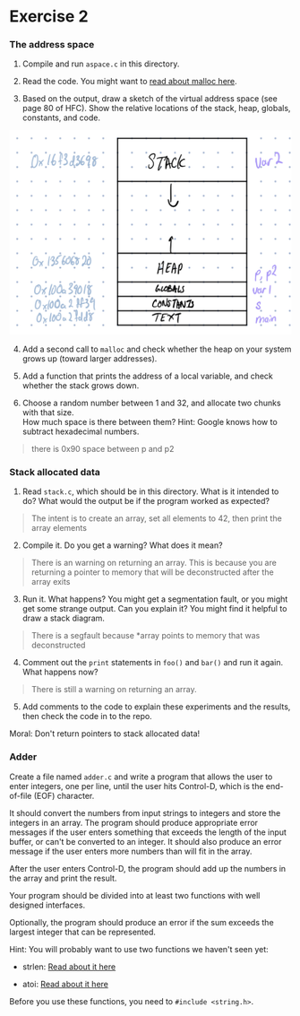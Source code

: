 # Exercise 2

### The address space

1. Compile and run `aspace.c` in this directory.

2. Read the code.  You might want to [read about malloc here](https://www.tutorialspoint.com/c_standard_library/c_function_malloc.htm).

3. Based on the output, draw a sketch of the virtual address space (see page 80 of HFC).  Show the relative locations of the stack, heap, globals, constants, and code.

![](mem_diagram.jpeg)

4. Add a second call to `malloc` and check whether the heap on your system grows up (toward larger addresses).  

5. Add a function that prints the address of a local variable, and check whether the stack grows down.  

6. Choose a random number between 1 and 32, and allocate two chunks with that size.  
How much space is there between them?  Hint: Google knows how to subtract hexadecimal numbers.

> there is 0x90 space between p and p2


### Stack allocated data

1.  Read `stack.c`, which should be in this directory.  What is it
intended to do?  What would the output be if the program worked as
expected?

> The intent is to create an array, set all elements to 42, then print the array
> elements

2.  Compile it.  Do you get a warning?  What does it mean?

> There is an warning on returning an array. This is because you are returning a
> pointer to memory that will be deconstructed after the array exits

3.  Run it.  What happens?  You might get a segmentation fault, or you might get
some strange output.  Can you explain it?  You might find it
helpful to draw a stack diagram.

> There is a segfault because \*array points to memory that was deconstructed

4.  Comment out the `print` statements in `foo()` and `bar()` and run
it again.  What happens now?

> There is still a warning on returning an array.

5.  Add comments to the code to explain these experiments and the results,
then check the code in to the repo.

Moral: Don't return pointers to stack allocated data!


### Adder

Create a file named `adder.c` and write a program that allows the user to enter integers, one per line, until the user hits Control-D, which is the end-of-file (EOF) character.

It should convert the numbers from input strings to integers and store the integers in an array.  The program should produce appropriate error messages if the user enters something that exceeds the length of the input buffer, or can't be converted to an integer.  It should also produce an error message if the user enters more numbers than will fit in the array.

After the user enters Control-D, the program should add up the numbers in the array and print the result.  

Your program should be divided into at least two functions with well designed interfaces.

Optionally, the program should produce an error if the sum exceeds the largest integer that can be represented.

Hint: You will probably want to use two functions we haven't seen yet:

* strlen: [Read about it here](https://www.tutorialspoint.com/c_standard_library/c_function_strlen.htm)

* atoi: [Read about it here](https://www.tutorialspoint.com/c_standard_library/c_function_atoi.htm)

Before you use these functions, you need to `#include <string.h>`.

